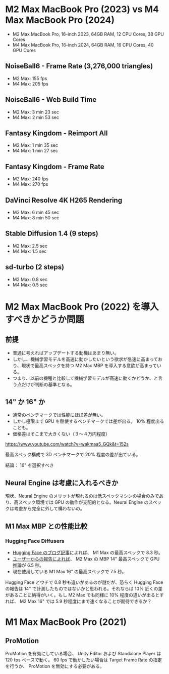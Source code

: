 # M2 Max MacBook Pro (2023) vs M4 Max MacBook Pro (2024)

- M2 Max MacBook Pro, 16-inch 2023, 64GB RAM, 12 CPU Cores, 38 GPU Cores
- M4 Max MacBook Pro, 16-inch 2024, 64GB RAM, 16 CPU Cores, 40 GPU Cores

## NoiseBall6 - Frame Rate (3,276,000 triangles)

- M2 Max: 155 fps
- M4 Max: 205 fps

## NoiseBall6 - Web Build Time

- M2 Max: 3 min 23 sec
- M4 Max: 2 min 53 sec

## Fantasy Kingdom - Reimport All

- M2 Max: 1 min 35 sec
- M4 Max: 1 min 27 sec

## Fantasy Kingdom - Frame Rate

- M2 Max: 240 fps
- M4 Max: 270 fps

## DaVinci Resolve 4K H265 Rendering

- M2 Max: 6 min 45 sec
- M4 Max: 8 min 50 sec

## Stable Diffusion 1.4 (9 steps)

- M2 Max: 2.5 sec
- M4 Max: 1.5 sec

## sd-turbo (2 steps)

- M2 Max: 0.8 sec
- M4 Max: 0.5 sec

# M2 Max MacBook Pro (2022) を導入すべきかどうか問題

## 前提

- 普通に考えればアップデートする動機はあまり無い。
- しかし、機械学習モデルを高速に動かしたいという欲求が急速に高まっており、現状で最高スペックを持つ M2 Max MBP を導入する意欲が高まっている。
- つまり、以前の機種と比較して機械学習モデルが高速に動くかどうか、と言う点だけが判断の基準となる。

## 14" か 16" か

- 通常のベンチマークでは性能にほぼ差が無い。
- しかし極限まで GPU を酷使するベンチマークでは差が出る。 10% 程度出ることも。
- 価格差はそこまで大きくない（３〜４万円程度）

https://www.youtube.com/watch?v=wakmaa5_GQk&t=152s

最高スペック構成で 3D ベンチマークで 20% 程度の差が出ている。

結論： 16" を選択すべき

## Neural Engine は考慮に入れるべきか

現状、Neural Engine のメリットが現れるのは低スペックマシンの場合のみであり、高スペック環境では GPU の動作が支配的となる。Neural Engine のスペックは考慮から完全に外して構わないの。

## M1 Max MBP との性能比較

### Hugging Face Diffusers

- [Hugging Face のブログ記事](https://huggingface.co/blog/fast-mac-diffusers)によれば、 M1 Max の最高スペックで 8.3 秒。
- [ユーザーからの報告によれば](https://github.com/huggingface/swift-coreml-diffusers/issues/31)、 M2 Max の MBP 14" 最高スペックで GPU 推論が 6.5 秒。
- 現在使用している M1 Max 16" の最高スペックで 7.5 秒。

Hugging Face とウチで 0.8 秒も違いがあるのが謎だが、恐らく Hugging Face の報告は 14" で計測したものではないかと思われる。それならば 10% 近くの差があることに納得がいく。もし M2 Max でも同様に 10% 程度の違いが出るとすれば、 M2 Max 16" では 5.9 秒程度にまで速くなることが期待できるか？

# M1 Max MacBook Pro (2021)

## ProMotion

ProMotion を有効にしている場合、 Unity Editor および Standalone Player は 120 fps ベースで動く。 60 fps で動かしたい場合は Target Frame Rate の指定を行うか、 ProMotion を無効にする必要がある。
